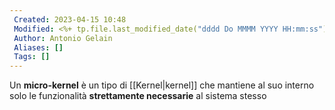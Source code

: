 ```yaml
---
 Created: 2023-04-15 10:48
 Modified: <%+ tp.file.last_modified_date("dddd Do MMMM YYYY HH:mm:ss") %>
 Author: Antonio Gelain
 Aliases: []
 Tags: []
---
```


Un **micro-kernel** è un tipo di [[Kernel|kernel]] che mantiene al suo interno solo le funzionalità **strettamente necessarie** al sistema stesso